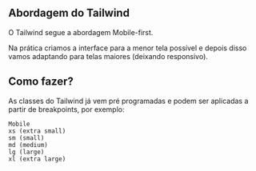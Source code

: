 ## Abordagem do Tailwind

O Tailwind segue a abordagem Mobile-first.

Na prática criamos a interface para a menor tela possível e depois disso vamos adaptando para telas maiores (deixando responsivo).

## Como fazer?

As classes do Tailwind já vem pré programadas e podem ser aplicadas a partir de breakpoints, por exemplo:

```
Mobile
xs (extra small)
sm (small)
md (medium)
lg (large)
xl (extra large)
```

